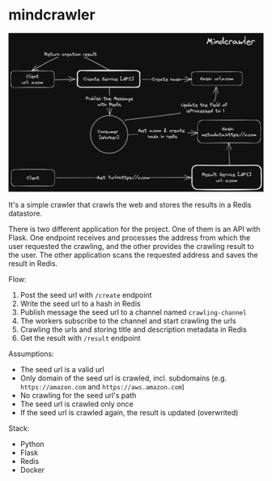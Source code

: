 # mindcrawler

![flow](mindcrawler.png)

It's a simple crawler that crawls the web and stores the results in a Redis datastore.

There is two different application for the project. One of them is an API with Flask. One endpoint receives and processes the address from which the user requested the crawling, and the other provides the crawling result to the user. The other application scans the requested address and saves the result in Redis.

Flow:

1. Post the seed url with `/create` endpoint
2. Write the seed url to a hash in Redis
3. Publish message the seed url to a channel named `crawling-channel`
4. The workers subscribe to the channel and start crawling the urls
5. Crawling the urls and storing title and description metadata in Redis
6. Get the result with `/result` endpoint

Assumptions:

- The seed url is a valid url
- Only domain of the seed url is crawled, incl. subdomains (e.g. `https://amazon.com` and `https://aws.amazon.com`)
- No crawling for the seed url's path
- The seed url is crawled only once
- If the seed url is crawled again, the result is updated (overwrited)

Stack:

- Python
- Flask
- Redis
- Docker

